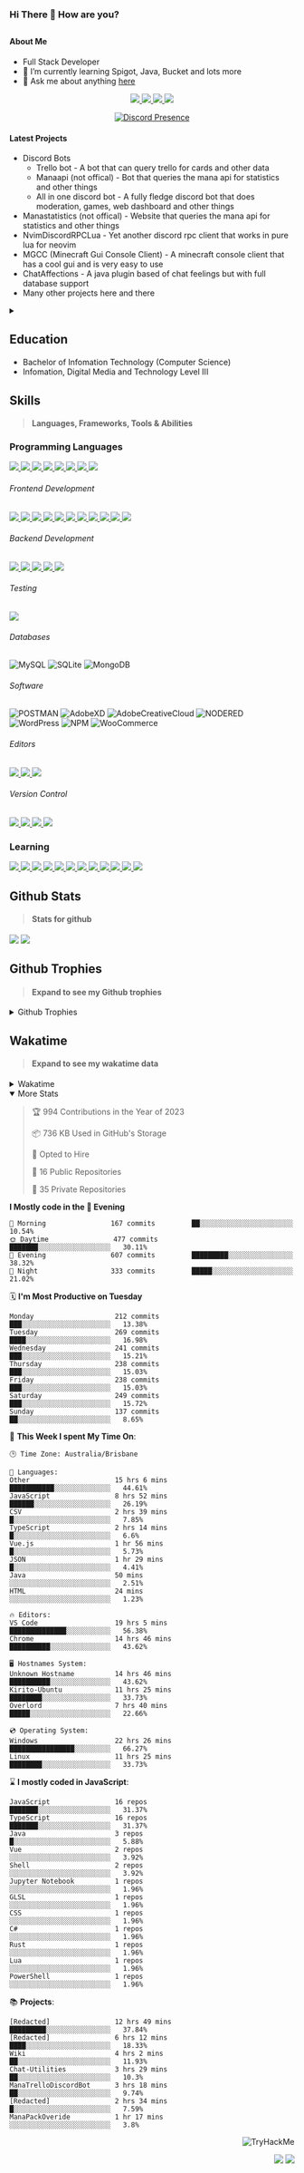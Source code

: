 ### Hi There 👋 How are you?

## <h4>About Me</h4>

- Full Stack Developer
- 🌱 I’m currently learning Spigot, Java, Bucket and lots more
- 💬 Ask me about anything [here](https://github.com/nick22985/nick22985/issues)

<p align="center">
	<a href="https://discordapp.com/users/221602145462386688">
		<img src="https://img.shields.io/badge/Discord-5865F2.svg?&style=for-the-badge&logo=Discord&logoColor=white"/>
	</a>
	<a href="https://www.youtube.com/channel/UChZvyaTJSq0PweGmTpjPjRw">
		<img src="https://img.shields.io/badge/YouTube-FF0000.svg?&style=for-the-badge&logo=YouTube&logoColor=white"/>
	</a>
	<a href="https://twitter.com/nick22985">
		<img src="https://img.shields.io/badge/Twitter-1DA1F2.svg?&style=for-the-badge&logo=Twitter&logoColor=white"/>
	</a>
	<a href="https://www.npmjs.com/~nick22985">
		<img src="https://img.shields.io/badge/npm-CB3837.svg?&style=for-the-badge&logo=NPM&logoColor=white"/>
	</a>
</p>

<p align="center">
	<a href="https://discord.com/users/221602145462386688" target="_blank" rel="nofollow">
		<img src="https://lanyard-profile-readme.vercel.app/api/221602145462386688?hideStatus=true&animated=true&hideDiscrim=true" alt="Discord Presence" align="center">
	</a>
</p>

#### Latest Projects

- Discord Bots
	- Trello bot - A bot that can query trello for cards and other data
	- Manaapi (not offical) - Bot that queries the mana api for statistics and other things
	- All in one discord bot - A fully fledge discord bot that does moderation, games, web dashboard and other things
- Manastatistics (not offical) - Website that queries the mana api for statistics and other things
- NvimDiscordRPCLua - Yet another discord rpc client that works in pure lua for neovim 
- MGCC (Minecraft Gui Console Client) - A minecraft console client that has a cool gui and is very easy to use
- ChatAffections - A java plugin based of chat feelings but with full database support
- Many other projects here and there

<details>
	<summary></summary>
<p>Yes the names suck I have yet to come up with some cool names</p>
</details>


<h2>Education</h2>

> #### 
- Bachelor of Infomation Technology (Computer Science)
- Infomation, Digital Media and Technology Level III




<h2>Skills</h2>

> #### Languages, Frameworks, Tools & Abilities

<h3>Programming Languages</h3>
<a href="">
	<img src="https://img.shields.io/badge/JavaScript-323330.svg?&style=flat-square&logo=javascript&logoColor=%23F7DF1E"/>
</a>
<a href="">
	<img src="https://img.shields.io/badge/TYPESCRIPT-%23007ACC.svg?&style=flat-square&logo=typescript&logoColor=white"/>
</a>
<a href="">
	<img src="https://img.shields.io/badge/PYTHON-3776AB.svg?&style=flat-square&logo=python&logoColor=white"/>
</a>
<a href="">
	<img src="https://img.shields.io/badge/C-3776AB.svg?&style=flat-square&logo=C&logoColor=white"/>
</a>
<a href="">
	<img src="https://img.shields.io/badge/C%23-239120.svg?&style=flat-square&logo=C-Sharp&logoColor=white"/>
</a>
<a href="">
	<img src="https://img.shields.io/badge/.Net-512BD4.svg?&style=flat-square&logo=.NET&logoColor=white"/>
</a>
<a href="">
	<img src="https://img.shields.io/badge/JQUERY-0769AD.svg?&style=flat-square&logo=jquery&logoColor=white"/>
</a>	
<a href="">
	<img src="https://img.shields.io/badge/OpenJDK-5585A3?style=flat-square&logo=OpenJDK&logoColor=white"/>
</a>

<h6> Frontend Development </h6>
<a href="">
	<img src="https://img.shields.io/badge/React-61DAFB?style=flat-square&logo=react&logoColor=white"/>
</a>
<a href="">
	<img src="https://img.shields.io/badge/CSS3-%231572B6.svg?&style=flat-square&logo=css3&logoColor=white"/>
</a>
<a href="">
	<img src="https://img.shields.io/badge/HTML5-E34F26.svg?&style=flat-square&logo=html5&logoColor=white"/>
</a>
<a href="">
	<img src="https://img.shields.io/badge/Blazor-512BD4.svg?&style=flat-square&logo=Blazor&logoColor=white"/>
</a>
<a href="">
	<img src="https://img.shields.io/badge/Tailwind-06B6D4.svg?&style=flat-square&logo=tailwindcss&logoColor=white"/>
</a>
<a href="">
	<img src="https://img.shields.io/badge/Vue.js-4FC08D?style=flat-square&logo=Vue.js&logoColor=white"/>
</a>
<a href="">
	<img src="https://img.shields.io/badge/Vuetify-1867C0?style=flat-square&logo=vuetify"/>
</a>
<a href="">
	<img src="https://img.shields.io/badge/Bootstrap-7952B3?style=flat-square&logo=bootstrap&logoColor=white"/>
</a>
<a href="">
	<img src="https://img.shields.io/badge/Nextjs-000000?style=flat-square&logo=next.js&logoColor=white"/>
</a>
<a href="">
	<img src="https://img.shields.io/badge/Electron-47848F?style=flat-square&logo=electron&logoColor=white"/>
</a>
<a href="">
	<img src="https://img.shields.io/badge/Headless UI-47848F?style=flat-square&logo=headlessui&logoColor=white"/>
</a>

<h6> Backend Development </h6>
<a href="">
	<img src="https://img.shields.io/badge/NODEJS-339933.svg?&style=flat-square&logo=node.js&logoColor=white"/>
</a>
<a href="">
	<img src="https://img.shields.io/badge/NGINX-269539.svg?&style=flat-square&logo=nginx&logoColor=white"/>
</a>
<a href="">
	<img src="https://img.shields.io/badge/GRAPHQL-E10098.svg?&style=flat-square&logo=graphql&logoColor=white"/>
</a>
<a href="">
	<img src="https://img.shields.io/badge/express-000000?style=flat-square&logo=express&logoColor=white"/>
</a>
<a href="">
	<img src="https://img.shields.io/badge/NestJs-E0234E?style=flat-square&logo=nestjs&logoColor=white"/>
</a>

<h6>Testing</h6>
<a href="">
	<img src="https://img.shields.io/badge/cypress-17202C?style=flat-square&logo=cypress&logoColor=white"/>
</a>

<h6> Databases </h6>

![MySQL](https://img.shields.io/badge/MySQL-4479A1.svg?&style=flat-square&logo=mysql&logoColor=white)
![SQLite](https://img.shields.io/badge/SQLite-003B57.svg?&style=flat-square&logo=sqlite&logoColor=white)
![MongoDB](https://img.shields.io/badge/MONGODB-47A248.svg?&style=flat-square&logo=mongodb&logoColor=white)

<h6>Software</h6>

![POSTMAN](https://img.shields.io/badge/Postman-FF6C37.svg?&style=flat-square&logo=postman&logoColor=white)
![AdobeXD](https://img.shields.io/badge/Adobe%20XD-FF61F6.svg?&style=flat-square&logo=Adobe-XD&logoColor=black)
![AdobeCreativeCloud](https://img.shields.io/badge/Adobe%20Creative%20Cloud-DA1F26.svg?&style=flat-square&logo=Adobe-Creative-Cloud&logoColor=white)
![NODERED](https://img.shields.io/badge/node%20red-8F0000.svg?&style=flat-square&logo=node-red&logoColor=white)
![WordPress](https://img.shields.io/badge/Wordpress-21759B.svg?&style=flat-square&logo=wordpress&logoColor=white)
![NPM](https://img.shields.io/badge/npm-CB3837.svg?&style=flat-square&logo=npm&logoColor=white)
![WooCommerce](https://img.shields.io/badge/WooCommerce-96588A.svg?&style=flat-square&logo=WooCommerce&logoColor=white)

<h6> Editors </h6>
<a href="">
	<img src="https://img.shields.io/badge/VSCODE-007ACC.svg?&style=flat-square&logo=visual-studio-code"/>
</a>
<a href="">
	<img src="https://img.shields.io/badge/Visual%20Studio-5C2D91.svg?&style=flat-square&logo=visual-studio"/>
</a>
<a href="">
	<img src="https://img.shields.io/badge/INTELLIJ-000000.svg?&style=flat-square&logo=intellij-idea"/>
</a>

<h6>Version Control</h6>
<a href="">
	<img src="https://img.shields.io/badge/GITHUB-%23121011.svg?&style=flat-square&logo=github&logoColor=white"/>
</a>
<a href="">
	<img src="https://img.shields.io/badge/GITLAB-%23181717.svg?&style=flat-square&logo=gitlab&logoColor=white"/>
</a>
<a href="">
	<img src="https://img.shields.io/badge/GIT-%23F05033.svg?&style=flat-square&logo=git&logoColor=white"/>
</a>
<a href="">
	<img src="https://img.shields.io/badge/-BitBucket-darkblue?style=flat-square&logo=bitbucket"/>
</a>

<!-- <br><br><br><br>

![MicrosoftAzure](https://img.shields.io/badge/Microsoft%20Azure-232F7E?style=flat-square&logo=microsoft-azure)
![GoogleCloud](https://img.shields.io/badge/Google%20Cloud-black?style=flat-square&logo=google-cloud)
![DigitalOcean](https://img.shields.io/badge/-Digital%20Ocean-darkblue?style=flat-square&logo=digitalocean)
![Heroku](https://img.shields.io/badge/-Heroku-430098?style=flat-square&logo=heroku)
![RaspberryPi](https://img.shields.io/badge/-Raspberry%20Pi-C51A4A?style=flat-square&logo=Raspberry-Pi)
![LINUX](https://img.shields.io/badge/LINUX-FCC624?style=flat-square-square&logo=linux&logoColor=black) -->


<h3>Learning</h3>
<a href="">
	<img src="https://img.shields.io/badge/GITHUB%20ACTIONS-2088FF.svg?&style=flat-square&logo=github-actions&logoColor=white"/>
</a>	

<a href="">
	<img src="https://img.shields.io/badge/PHP-777BB4.svg?&style=flat-square&logo=php&logoColor=white"/>
</a>		
<a href="">
	<img src="https://img.shields.io/badge/DOCKER-2496ED.svg?&style=flat-square&logo=docker&logoColor=white"/>
</a>		
<a href="">
	<img src="https://img.shields.io/badge/webpack-8DD6F9?style=flat-square&logo=webpack&logoColor=white"/>
</a>
<a href="">
	<img src="https://img.shields.io/badge/redis-DC382D?style=flat-square&logo=redis&logoColor=white"/>
</a>
<a href="">
	<img src="https://img.shields.io/badge/neovim-57A143?style=flat-square&logo=neovim&logoColor=white"/>
</a>
<a href="">
	<img src="https://img.shields.io/badge/Angular-DD0031?style=flat-square&logo=angular&logoColor=white"/>
</a>
<a href="">
	<img src="https://img.shields.io/badge/NGINX-009639?style=flat-square&logo=nginx&logoColor=white"/>
</a>
<a href="">
	<img src="https://img.shields.io/badge/PlanetScale-000000?style=flat-square&logo=planetscale&logoColor=white"/>
</a>
<a href="">
	<img src="https://img.shields.io/badge/PostgreSQL-4169E1?style=flat-square&logo=postgresql&logoColor=white"/>
</a>
<a href="">
	<img src="https://img.shields.io/badge/lua-2C2D72?style=flat-square&logo=lua&logoColor=white"/>
</a>
<a href="">
	<img src="https://img.shields.io/badge/Rust-000000?style=flat-square&logo=rust&logoColor=white"/>
</a>

## Github Stats
> #### Stats for github
<img src="https://github-readme-stats.vercel.app/api?username=nick22985&count_private=true&show_icons=true&theme=github_dark"></img>
<img src="https://streak-stats.demolab.com/?user=Nick22985&theme=dark&hide_border=true"></img>

## Github Trophies
> #### Expand to see my Github trophies 
<details>
  <summary> 
    Github Trophies
  </summary>
  <p>
    <img src="https://github-profile-trophy.vercel.app/?username=nick22985&theme=algolia&column=4">
  </p>
  </details>
  
## Wakatime
> #### Expand to see my wakatime data
<details>
  <summary> 
   Wakatime
  </summary>
  <p>
	<img src="https://wakatime.com/share/@nick22985/e7a14e07-4d82-4eb2-a5eb-1c3cef708fe7.svg" height="400" width="600"></img>
	<img src="https://wakatime.com/share/@nick22985/ed1a7d86-01e3-4cf7-bd62-356413a3e91c.svg" height="400" width="600"></img>
</p>
 </details>

<details open="true">
<summary>More Stats</summary>

<!--START_SECTION:devStats-->
> 🏆 994 Contributions in the Year of 2023
>
> 📦 736 KB Used in GitHub's Storage
>
> 💼 Opted to Hire
>
> 📖 16 Public Repositories
>
> 🔐 35 Private Repositories

**I Mostly code in the 🌆 Evening**
```text
🌅 Morning                167 commits         ██░░░░░░░░░░░░░░░░░░░░░░░   10.54%
🌞 Daytime                477 commits         ███████░░░░░░░░░░░░░░░░░░   30.11%
🌆 Evening                607 commits         █████████░░░░░░░░░░░░░░░░   38.32%
🌙 Night                  333 commits         █████░░░░░░░░░░░░░░░░░░░░   21.02%
```
🗓️ **I'm Most Productive on Tuesday**
```text
Monday                    212 commits         ███░░░░░░░░░░░░░░░░░░░░░░   13.38%
Tuesday                   269 commits         ████░░░░░░░░░░░░░░░░░░░░░   16.98%
Wednesday                 241 commits         ███░░░░░░░░░░░░░░░░░░░░░░   15.21%
Thursday                  238 commits         ███░░░░░░░░░░░░░░░░░░░░░░   15.03%
Friday                    238 commits         ███░░░░░░░░░░░░░░░░░░░░░░   15.03%
Saturday                  249 commits         ███░░░░░░░░░░░░░░░░░░░░░░   15.72%
Sunday                    137 commits         ██░░░░░░░░░░░░░░░░░░░░░░░   8.65%
```
🚀 **This Week I spent My Time On**:
```text
🕒 Time Zone: Australia/Brisbane

💬 Languages:
Other                     15 hrs 6 mins       ███████████░░░░░░░░░░░░░░   44.61%
JavaScript                8 hrs 52 mins       ██████░░░░░░░░░░░░░░░░░░░   26.19%
CSV                       2 hrs 39 mins       █░░░░░░░░░░░░░░░░░░░░░░░░   7.85%
TypeScript                2 hrs 14 mins       █░░░░░░░░░░░░░░░░░░░░░░░░   6.6%
Vue.js                    1 hr 56 mins        █░░░░░░░░░░░░░░░░░░░░░░░░   5.73%
JSON                      1 hr 29 mins        █░░░░░░░░░░░░░░░░░░░░░░░░   4.41%
Java                      50 mins             ░░░░░░░░░░░░░░░░░░░░░░░░░   2.51%
HTML                      24 mins             ░░░░░░░░░░░░░░░░░░░░░░░░░   1.23%

🔥 Editors:
VS Code                   19 hrs 5 mins       ██████████████░░░░░░░░░░░   56.38%
Chrome                    14 hrs 46 mins      ██████████░░░░░░░░░░░░░░░   43.62%

🖥️ Hostnames System:
Unknown Hostname          14 hrs 46 mins      ██████████░░░░░░░░░░░░░░░   43.62%
Kirito-Ubuntu             11 hrs 25 mins      ████████░░░░░░░░░░░░░░░░░   33.73%
Overlord                  7 hrs 40 mins       █████░░░░░░░░░░░░░░░░░░░░   22.66%

💿 Operating System:
Windows                   22 hrs 26 mins      ████████████████░░░░░░░░░   66.27%
Linux                     11 hrs 25 mins      ████████░░░░░░░░░░░░░░░░░   33.73%
```
⌛ **I mostly coded in JavaScript**:
```text
JavaScript                16 repos            ███████░░░░░░░░░░░░░░░░░░   31.37%
TypeScript                16 repos            ███████░░░░░░░░░░░░░░░░░░   31.37%
Java                      3 repos             █░░░░░░░░░░░░░░░░░░░░░░░░   5.88%
Vue                       2 repos             ░░░░░░░░░░░░░░░░░░░░░░░░░   3.92%
Shell                     2 repos             ░░░░░░░░░░░░░░░░░░░░░░░░░   3.92%
Jupyter Notebook          1 repos             ░░░░░░░░░░░░░░░░░░░░░░░░░   1.96%
GLSL                      1 repos             ░░░░░░░░░░░░░░░░░░░░░░░░░   1.96%
CSS                       1 repos             ░░░░░░░░░░░░░░░░░░░░░░░░░   1.96%
C#                        1 repos             ░░░░░░░░░░░░░░░░░░░░░░░░░   1.96%
Rust                      1 repos             ░░░░░░░░░░░░░░░░░░░░░░░░░   1.96%
Lua                       1 repos             ░░░░░░░░░░░░░░░░░░░░░░░░░   1.96%
PowerShell                1 repos             ░░░░░░░░░░░░░░░░░░░░░░░░░   1.96%
```
📚 **Projects**:
```text
[Redacted]                12 hrs 49 mins      █████████░░░░░░░░░░░░░░░░   37.84%
[Redacted]                6 hrs 12 mins       ████░░░░░░░░░░░░░░░░░░░░░   18.33%
Wiki                      4 hrs 2 mins        ██░░░░░░░░░░░░░░░░░░░░░░░   11.93%
Chat-Utilities            3 hrs 29 mins       ██░░░░░░░░░░░░░░░░░░░░░░░   10.3%
ManaTrelloDiscordBot      3 hrs 18 mins       ██░░░░░░░░░░░░░░░░░░░░░░░   9.74%
[Redacted]                2 hrs 34 mins       █░░░░░░░░░░░░░░░░░░░░░░░░   7.59%
ManaPackOveride           1 hr 17 mins        ░░░░░░░░░░░░░░░░░░░░░░░░░   3.8%
```
<!--END_SECTION:devStats-->
</details>
<p align="right">
    <img src="https://tryhackme-badges.s3.amazonaws.com/nick22985.png" alt="TryHackMe">
</p>
<p align="right">
    <img src="https://www.codewars.com/users/nick22985/badges/micro"/>
    <img src="https://wakatime.com/badge/user/06ef56ec-e763-432c-a1cc-83e10de5b5a3.svg"/>
</p>
